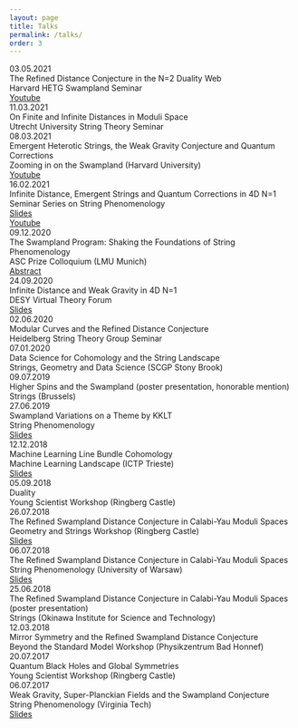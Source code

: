 ```yaml
---
layout: page
title: Talks
permalink: /talks/
order: 3
---
```


<style>
.eventinfo{
    justify-content: flex-start;
}
</style>

<div class="container">
    <div class="row event mb-3">
        <div class="col-md-2 text-nowrap date">
            03.05.2021
        </div>
        <div class="col-sm eventinfo">
            <div class="container">
                <div class="row fw-bold title">
                    The Refined Distance Conjecture in the N=2 Duality Web
                </div>
                <div class="row venue">
                    Harvard HETG Swampland Seminar
                </div>
                <div class="row weblinks">
                    <a class="p-0" href="https://www.youtube.com/watch?v=UaIWzH02xcU"> Youtube </a>
                </div>
            </div>
        </div>
    </div>
    <div class="row event mb-3">
        <div class="col-md-2 text-nowrap date">
            11.03.2021
        </div>
        <div class="col-sm eventinfo">
            <div class="container">
                <div class="row fw-bold title">
                    On Finite and Infinite Distances in Moduli Space
                </div>
                <div class="row venue">
                    Utrecht University String Theory Seminar
                </div>
                <div class="row weblinks">
                </div>
            </div>
        </div>
    </div>
    <div class="row event mb-3">
        <div class="col-md-2 text-nowrap date">
            08.03.2021
        </div>
        <div class="col-sm eventinfo">
            <div class="container">
                <div class="row fw-bold title">
                    Emergent Heterotic Strings, the Weak Gravity Conjecture and Quantum Corrections
                </div>
                <div class="row venue">
                    Zooming in on the Swampland (Harvard University)
                </div>
                <div class="row weblinks">
                <a class="p-0" href="https://www.youtube.com/watch?v=2kKMbzoNWJI"> Youtube </a>
                </div>
            </div>
        </div>
    </div>
    <div class="row event mb-3">
        <div class="col-md-2 text-nowrap date">
            16.02.2021
        </div>
        <div class="col-sm-10 eventinfo">
            <div class="container">
                <div class="row fw-bold title">
                    Infinite Distance, Emergent Strings and Quantum Corrections in 4D N=1
                </div>
                <div class="row venue">
                    Seminar Series on String Phenomenology
                </div>
                <div class="row weblinks">
                    <div class="col-2 p-0">
                        <a class="p-0" href="https://stringphenoseminars.github.io/slides/danielklawer.pdf"> Slides </a>
                    </div>
                    <div class="col">
                        <a class="" href="https://www.youtube.com/watch?v=eFpZlDlVARA"> Youtube </a>
                    </div>
                </div>
            </div>
        </div>
    </div>
    <div class="row event mb-3">
        <div class="col-md-2 text-nowrap date">
            09.12.2020
        </div>
        <div class="col-sm eventinfo">
            <div class="container">
                <div class="row fw-bold title">
                    The Swampland Program: Shaking the Foundations of String Phenomenology
                </div>
                <div class="row venue">
                    ASC Prize Colloquium (LMU Munich)
                </div>
                <div class="row weblinks">
                    <a class="p-0" href="https://www.physik.uni-muenchen.de/aus_der_fakultaet/kolloquien/asc_kolloquium/archiv_wise20/phd_prize_2019/asc_phd-prize-colloquium_2019.pdf">Abstract</a>
                </div>
            </div>
        </div>
    </div>
    <div class="row event mb-3">
        <div class="col-md-2 text-nowrap date">
            24.09.2020
        </div>
        <div class="col-sm eventinfo">
            <div class="container">
                <div class="row fw-bold title">
                    Infinite Distance and Weak Gravity in 4D N=1
                </div>
                <div class="row venue">
                    DESY Virtual Theory Forum
                </div>
                <div class="row weblinks">
                    <a class="p-0" href="https://indico.desy.de/event/25488/contributions/57262/attachments/37030/46288/Hamburg240920.pdf"> Slides </a>
                </div>
            </div>
        </div>
    </div>
    <div class="row event mb-3">
        <div class="col-md-2 text-nowrap date">
            02.06.2020
        </div>
        <div class="col-sm eventinfo">
            <div class="container">
                <div class="row fw-bold title">
                    Modular Curves and the Refined Distance Conjecture
                </div>
                <div class="row venue">
                    Heidelberg String Theory Group Seminar
                </div>
                <div class="row weblinks">
                </div>
            </div>
        </div>
    </div>
    <div class="row event mb-3">
        <div class="col-md-2 text-nowrap date">
            07.01.2020
        </div>
        <div class="col-sm eventinfo">
            <div class="container">
                <div class="row fw-bold title">
                    Data Science for Cohomology and the String Landscape
                </div>
                <div class="row venue">
                    Strings, Geometry and Data Science (SCGP Stony Brook)
                </div>
                <div class="row weblinks">
                </div>
            </div>
        </div>
    </div>
    <div class="row event mb-3">
        <div class="col-md-2 text-nowrap date">
            09.07.2019
        </div>
        <div class="col-sm eventinfo">
            <div class="container">
                <div class="row fw-bold title">
                    Higher Spins and the Swampland (poster presentation, honorable mention)
                </div>
                <div class="row venue">
                    Strings (Brussels)
                </div>
                <div class="row weblinks">
                </div>
            </div>
        </div>
    </div>
    <div class="row event mb-3">
        <div class="col-md-2 text-nowrap date">
            27.06.2019
        </div>
        <div class="col-sm eventinfo">
            <div class="container">
                <div class="row fw-bold title">
                    Swampland Variations on a Theme by KKLT
                </div>
                <div class="row venue">
                    String Phenomenology
                </div>
                <div class="row weblinks">
                    <a class="p-0" href="https://indico.cern.ch/event/782251/contributions/3442293/attachments/1870798/3078300/2_Klaewer.pdf"> Slides </a>
                </div>
            </div>
        </div>
    </div>
    <div class="row event mb-3">
        <div class="col-md-2 text-nowrap date">
            12.12.2018
        </div>
        <div class="col-sm eventinfo">
            <div class="container">
                <div class="row fw-bold title">
                    Machine Learning Line Bundle Cohomology
                </div>
                <div class="row venue">
                    Machine Learning Landscape (ICTP Trieste)
                </div>
                <div class="row weblinks">
                    <a class="p-0" href="http://indico.ictp.it/event/8784/session/29/contribution/192/material/slides/"> Slides </a>
                </div>
            </div>
        </div>
    </div>
    <div class="row event mb-3">
        <div class="col-md-2 text-nowrap date">
            05.09.2018
        </div>
        <div class="col-sm eventinfo">
            <div class="container">
                <div class="row fw-bold title">
                    Duality
                </div>
                <div class="row venue">
                    Young Scientist Workshop (Ringberg Castle)
                </div>
                <div class="row weblinks">
                </div>
            </div>
        </div>
    </div>
    <div class="row event mb-3">
        <div class="col-md-2 text-nowrap date">
            26.07.2018
        </div>
        <div class="col-sm eventinfo">
            <div class="container">
                <div class="row fw-bold title">
                    The Refined Swampland Distance Conjecture in Calabi-Yau Moduli Spaces
                </div>
                <div class="row venue">
                    Geometry and Strings Workshop (Ringberg Castle)
                </div>
                <div class="row weblinks">
                    <a class="p-0" href="https://www.theorie.physik.uni-muenchen.de/activities/workshops/archive_workshops_conferences/ringberg_geometry_strings_18/slides_ringberg_2018/klaewer.pdf"> Slides</a>
                </div>
            </div>
        </div>
    </div>
    <div class="row event mb-3">
        <div class="col-md-2 text-nowrap date">
            06.07.2018
        </div>
        <div class="col-sm eventinfo">
            <div class="container">
                <div class="row fw-bold title">
                    The Refined Swampland Distance Conjecture in Calabi-Yau Moduli Spaces
                </div>
                <div class="row venue">
                    String Phenomenology (University of Warsaw)
                </div>
                <div class="row weblinks">
                    <a class="p-0" href="http://sp18.fuw.edu.pl/wp-content/uploads/participants-database/klaewer_spheno.pdf"> Slides </a> 
                </div>
            </div>
        </div>
    </div>
    <div class="row event mb-3">
        <div class="col-md-2 text-nowrap date">
            25.06.2018
        </div>
        <div class="col-sm eventinfo">
            <div class="container">
                <div class="row fw-bold title">
                    The Refined Swampland Distance Conjecture in Calabi-Yau Moduli Spaces (poster presentation)
                </div>
                <div class="row venue">
                    Strings (Okinawa Institute for Science and Technology)
                </div>
                <div class="row weblinks">
                </div>
            </div>
        </div>
    </div>
    <div class="row event mb-3">
        <div class="col-md-2 text-nowrap date">
            12.03.2018
        </div>
        <div class="col-sm eventinfo">
            <div class="container">
                <div class="row fw-bold title">
                    Mirror Symmetry and the Refined Swampland Distance Conjecture
                </div>
                <div class="row venue">
                    Beyond the Standard Model Workshop (Physikzentrum Bad Honnef)
                </div>
                <div class="row weblinks">
                </div>
            </div>
        </div>
    </div>
    <div class="row event mb-3">
        <div class="col-md-2 text-nowrap date">
            20.07.2017
        </div>
        <div class="col-sm eventinfo">
            <div class="container">
                <div class="row fw-bold title">
                    Quantum Black Holes and Global Symmetries
                </div>
                <div class="row venue">
                    Young Scientist Workshop (Ringberg Castle)
                </div>
                <div class="row weblinks">
                </div>
            </div>
        </div>
    </div>
    <div class="row event mb-3">
        <div class="col-md-2 text-nowrap date">
            06.07.2017
        </div>
        <div class="col-sm eventinfo">
            <div class="container">
                <div class="row fw-bold title">
                    Weak Gravity, Super-Planckian Fields and the Swampland Conjecture
                </div>
                <div class="row venue">
                    String Phenomenology (Virginia Tech)
                </div>
                <div class="row weblinks">
                    <a class="p-0" href="https://www.cpe.vt.edu/stringpheno17/presentations/Klaewer.pdf"> Slides </a>
                </div>
            </div>
        </div>
    </div>
</div>